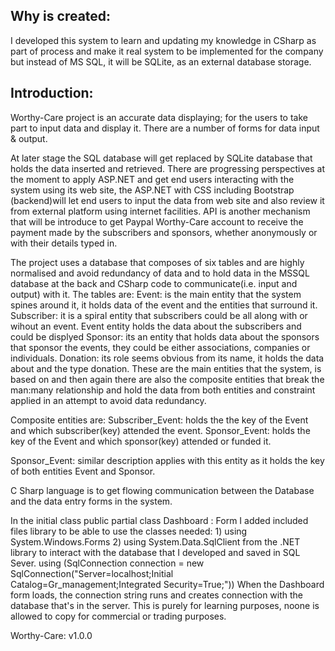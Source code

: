 
Why is created:
--------------
I developed this system to learn and updating my knowledge in CSharp as part of process and make it real system to be implemented 
for the company but instead of MS SQL, it will be SQLite, as an external database storage.   

Introduction:
-------------
Worthy-Care project is an accurate data displaying; for the users to take part to input data and 
display it.
There are a number of forms for data input & output.

At later stage the SQL database will get replaced by SQLite database that holds the data inserted 
and retrieved.
There are progressing perspectives at the moment to apply ASP.NET and get end users interacting with the system using its web site, the ASP.NET with CSS including Bootstrap (backend)will let end users to input the data from web site and also review it from external platform using internet facilities.
API is another mechanism that will be introduce to get Paypal Worthy-Care account to receive the payment made by the subscribers and sponsors, whether anonymously or with their details typed in.

The project uses a database that composes of six tables and are highly normalised and avoid redundancy of data and to hold data in the MSSQL database at the back and CSharp code to communicate(i.e. input and output) with it.
The tables are: 
	Event: is the main entity that the system spines around it, it holds data of 
		the event and the entities that surround it.
	Subscriber: it is a spiral entity that subscribers could be all  along with or wihout an event.
	            Event entity holds the data about the subscribers and could be displyed
	Sponsor: its an entity that holds data about the sponsors that sponsor the events, they
		 could be either associations, companies or individuals.
	Donation: its role seems obvious from its name, it holds the data about and the type
		  donation.
These are the main entities that the system, is based on and then again there are also the composite
entities that break the man:many relationship and hold the data from both entities and constraint 
applied in an attempt to avoid data redundancy.

Composite entities are:
Subscriber_Event: holds the the key of the Event and which subscriber(key) attended the event.
Sponsor_Event: holds the key of the Event and which sponsor(key) attended or funded it.
	
 Sponsor_Event: similar description applies with this entity as it holds the key of both entities
	Event and Sponsor.

C Sharp language is to get flowing communication between the Database and the data entry forms in the
system.

In the initial class public partial class Dashboard : Form
 I added included files library to be able to use the classes needed: 
	1) using System.Windows.Forms
	2) using System.Data.SqlClient 
from the .NET library to interact with the database that I developed and saved in SQL Sever.
using (SqlConnection connection = new SqlConnection("Server=localhost;Initial Catalog=Gr_management;Integrated Security=True;"))
When the Dashboard form loads, the connection string runs and creates connection with the database that's in the server.
This is purely for learning purposes, noone is allowed to copy for commercial or trading purposes. 

Worthy-Care: v1.0.0
